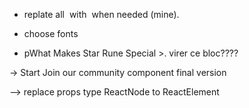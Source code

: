 - replate all <img> with <Image> when needed (mine).

- choose fonts

- pWhat Makes Star Rune Special >. virer ce bloc????


-> Start Join our community component final version

--> replace props type ReactNode to ReactElement
